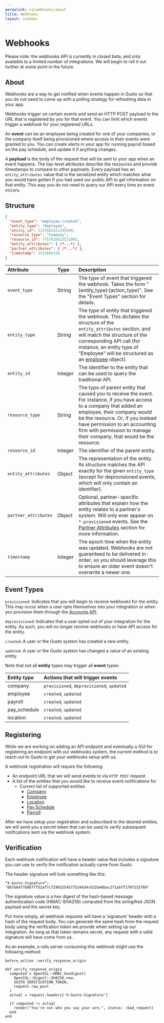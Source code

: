 ```yaml
---
permalink: v1/webhooks/about
title: Webhooks
layout: sidebar
---
```


<h1 class="block">
    Webhooks
</h1>

Please note: the webhooks API is currently in closed beta, and only available to a limited number of integrations.
We will begin to roll it out further at some point in the future.

## About
Webhooks are a way to get notified when events happen in Gusto so that you do not need to come up with a polling
strategy for refreshing data in your app.

Webhooks trigger on certain events and send an HTTP POST payload to the URL that is registered by you for that event.
You can limit which events trigger a webhook for your registered URLs.

An **event** can be an employee being created for one of your companies, or the company itself being provisioned where
access to their events were granted to you. You can create alerts in your app for running payroll based on the pay
schedule, and update it if anything changes.

A **payload** is the body of the request that will be sent to your app when an event happens. The top-level attributes
describe the resources and provide timestamps to compare to other payloads. Every payload has an `entity_attributes`
value that is the serialized entity which matches what you would have gotten if you had used our public API to get
information on that entity. This way you do not need to query our API every time an event occurs.

## Structure

```json
{
  "event_type": "employee.created",
  "entity_type": "Employee",
  "entity_id": 1123581321345589,
  "resource_type": "Company",
  "resource_id": 7757616923531095,
  "entity_attributes": { /*...*/ },
  "partner_attributes": { /*...*/ },
  "timestamp": 1533606328
}
```

| Attribute                     | Type              | Description
| :----------                   |:-------------     |:-------------
| `event_type`                  | String            | The type of event that triggered the webhook. Takes the form "{entity_type}:{action_type}". See the "Event Types" section for details.
| `entity_type`                 | String            | The type of entity that triggered the webhook. This dictates the structure of the `entity_attributes` section, and will match the structure of the corresponding API call (for instance, an entity type of "Employee" will be structured as an [employee](/v1/employees) object).
| `entity_id`                   | Integer           | The identifier to the entity that can be used to query the traditional API.
| `resource_type`               | String            | The type of parent entity that caused you to receive the event. For instance, if you have access to a company that added an employee, their company would be the resource. Or, if you instead have permission to an accounting firm with permission to manage their company, that would be the resource.
| `resource_id`                 | Integer           | The identifier of the parent entity.
| `entity_attributes`           | Object            | The representation of the entity. Its structure matches the API exactly for the given `entity_type` (except for deprovisioned events, which will only contain an identifier).
| `partner_attributes`          | Object            | Optional, partner-specific attributes that explain how the entity relates to a partner's system. Will only ever appear on `*.provisioned` events. See the [Partner Attributes](/v1/partner_attributes) section for more information.
| `timestamp`                   | Integer           | The epoch time when the entity was updated. Webhooks are not guaranteed to be delivered in-order, so you should leverage this to ensure an older event doesn't overwrite a newer one.

## Event Types
`provisioned`: Indicates that you will begin to receive webhooks for the entity. This may occur when a user opts
themselves into your integration or when you provision them through the [Accounts API](/v1/accounts).

`deprovisioned`: Indicates that a user opted out of your integration for the entity. As  such, you will no longer receive
webhooks or have API access for the entity.

`created`: A user or the Gusto system has created a new entity.

`updated`: A user or the Gusto system has changed a value of an existing entity.

Note that not all **entity** types may trigger all **event** types:

| Entity type                   | Actions that will trigger events
| :----------                   |:-------------
| company                       | `provisioned`, `deprovisioned`, `updated`
| employee                      | `created`, `updated`
| payroll                       | `created`, `updated`
| pay_schedule                  | `created`, `updated`
| location                      | `created`, `updated`

## Registering

While we are working on adding an API endpoint and eventually a GUI for registering an endpoint with our webhooks
system, the current method is to reach out to Gusto to get your webhooks setup with us.

A webhook registration will require the following:

  - An endpoint URL that we will send events to via `HTTP POST` request
  - A list of the entities that you would like to receive event notifications for
    - Current list of supported entities
      - [Company](/v1/companies)
      - [Employee](/v1/employees)
      - [Location](/v1/locations)
      - [Pay Schedule](/v1/pay_schedules)
      - [Payroll](/v1/payrolls)

After we have setup your registration and subscribed to the desired entities, we will send you a secret token that can
be used to verify subsequent notifications sent via the webhook system.

## Verification

Each webhook notification will have a header value that includes a signature you can use to verify the notification
actually came from Gusto.

The header signature will look something like this:

```
“X-Gusto-Signature”: "687b8477b067ff52af7c72903254577534434c632b48bac2f1abff170f232f89"
```

The signature value is a hex digest of the hash-based message authentication code (HMAC-SHA256) computed from the
stringified JSON payload and the secret key.

Put more simply, all webhook requests will have a 'signature' header with a hash of the request body. You can generate the
same hash from the request body using the verification token we provide when setting up our integration. As long as that
token remains secret, any request with a valid signature will have come from us.

As an example, a rails server consuming this webhook might use the following method:

```
before_action :verify_response_origin

def verify_response_origin
  computed = OpenSSL::HMAC.hexdigest(
    OpenSSL::Digest::SHA256.new,
    GUSTO_VERIFICATION_TOKEN,
    request.raw_post
  )
  actual = request.headers['X-Gusto-Signature']

  if computed != actual
    render("You're not who you say your are.", status: :bad_request)
  end
end
```
